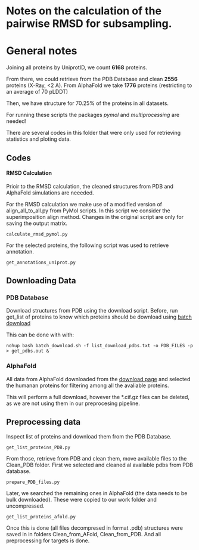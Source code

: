 Notes on the calculation of the pairwise RMSD for subsampling. 
======
# General notes

Joining all proteins by UniprotID, we count **6168** proteins.

From there, we could retrieve from the PDB Database and clean **2556** proteins (X-Ray, <2 A).
From AlphaFold we take **1776** proteins (restricting to an average of 70 pLDDT)

Then, we have structure for 70.25% of the proteins in all datasets.

For running these scripts the packages *pymol* and *multiprocessing* are needed!

There are several codes in this folder that were only used for retrieving statistics and ploting data.

## Codes
#### RMSD Calculation

Prioir to the RMSD calculation, the cleaned structures from PDB and AlphaFold simulations are neeeded.

For the RMSD calculation we make use of a modified version of align_all_to_all.py from PyMol scripts.
In this script we consider the superimposition align method.
Changes in the original script are only for saving the output matrix. 


```
calculate_rmsd_pymol.py
```


For the selected proteins, the following script was used to retrieve annotation. 

```
get_annotations_uniprot.py 
```



## Downloading Data

### PDB Database

Download structures from PDB using the download script.
Before, run get_list of proteins to know which proteins should be download using
[batch download](https://www.rcsb.org/docs/programmatic-access/batch-downloads-with-shell-script)

This can be done with with:

```
nohup bash batch_download.sh -f list_download_pdbs.txt -o PDB_FILES -p > get_pdbs.out &
```


### AlphaFold

All data from AlphaFold downloaded from the [download page](https://alphafold.ebi.ac.uk/download)
and selected the humanan proteins for filtering among all the avaliable proteins.

This will perform a full download, however the  *.cif.gz files can be deleted, as we are not using them in our preprocesing pipeline.


## Preprocessing data

Inspect list of proteins and download them from the PDB Database.

```
get_list_proteins_PDB.py
```

From those, retrieve from PDB and clean them, move available files to the Clean_PDB folder.
First we selected and cleaned al available pdbs from PDB database.

```
prepare_PDB_files.py
```

Later, we searched the remaining ones in AlphaFold (the data needs to be bulk downloaded).
These were copied to our work folder and uncompressed. 
```
get_list_proteins_afold.py
```

Once this is done (all files decompresed in format .pdb) structures were saved in in folders Clean_from_AFold, Clean_from_PDB.
And all preprocessing for targets is done. 
